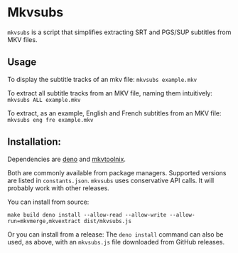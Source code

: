 # Mkvsubs

`mkvsubs` is a script that simplifies extracting SRT and PGS/SUP subtitles from MKV files.

## Usage

To display the subtitle tracks of an mkv file: `mkvsubs example.mkv`

To extract all subtitle tracks from an MKV file, naming them intuitively: `mkvsubs ALL example.mkv`

To extract, as an example, English and French subtitles from an MKV file: `mkvsubs eng fre example.mkv`

## Installation:

Dependencies are [deno](https://deno.land) and [mkvtoolnix](https://mkvtoolnix.download).

Both are commonly available from package managers.
Supported versions are listed in `constants.json`.
`mkvsubs` uses conservative API calls.
It will probably work with other releases.

You can install from source:

`make build
deno install --allow-read --allow-write --allow-run=mkvmerge,mkvextract dist/mkvsubs.js`

Or you can install from a release:
The `deno install` command can also be used, as above, with an `mkvsubs.js` file downloaded from GitHub releases.
